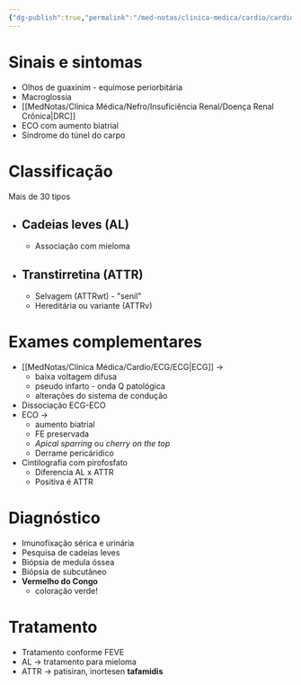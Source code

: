 ```yaml
---
{"dg-publish":true,"permalink":"/med-notas/clinica-medica/cardio/cardiomiopatias/amiloidose/"}
---
```


# Sinais e sintomas
- Olhos de guaxinim - equimose periorbitária
- Macroglossia
- [[MedNotas/Clínica Médica/Nefro/Insuficiência Renal/Doença Renal Crônica\|DRC]]
- ECO com aumento biatrial
- Síndrome do túnel do carpo

# Classificação
Mais de 30 tipos
- ## Cadeias leves (AL)
	- Associação com mieloma
- ## Transtirretina (ATTR)
	- Selvagem (ATTRwt) - "senil"
	- Hereditária ou variante (ATTRv)
# Exames complementares
- [[MedNotas/Clínica Médica/Cardio/ECG/ECG\|ECG]] -> 
	- baixa voltagem difusa
	- pseudo infarto - onda Q patológica
	- alterações do sistema de condução
- Dissociação ECG-ECO
- ECO ->
	- aumento biatrial
	- FE preservada
	- *Apical sparring* ou *cherry on the top*
	- Derrame pericáridico
- Cintilografia com pirofosfato
	- Diferencia AL x ATTR
	- Positiva é ATTR

# Diagnóstico
- Imunofixação sérica e urinária
- Pesquisa de cadeias leves
- Biópsia de medula óssea
- Biópsia de subcutâneo
- **Vermelho do Congo**
	- coloração verde!

# Tratamento
- Tratamento conforme FEVE
- AL -> tratamento para mieloma
- ATTR -> patisiran, inortesen **tafamidis**